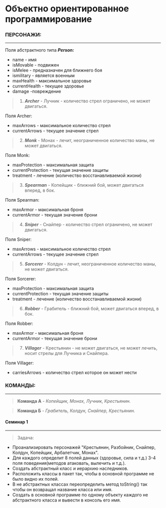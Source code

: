 
# Объектно ориентированное программирование

### ПЕРСОНАЖИ:
***
Поля абстрактного типа _**Person:**_
* name             - имя
* isMovable        - подвижен
* isMelee          - предназначен для ближнего боя
* ismilitary       - является военным
* maxHealth        - максимальное здоровье
* currentHealth    - текущее здоровье
* damage            -повреждение

>1. _**Archer**_ - Лучник - количество стрел ограничено, не может двигаться.

Поля Archer:
* maxArrows        - максимальное количество стрел
* currentArrows    - текущее значение стрел

>2. _**Monk**_ - Монах - лечит, неограниченное количество маны, не может двигаться.

Поля Monk:
* maxProtection    - максимальная защита
* currentProtection - текущая значение защиты
* treatment - лечение (количество восстанавливаемой жизни)

>3. _**Spearman**_ - Копейщик - ближний бой, может двигаться вперед, в бок.

Поля Spearman:
* maxArmor         - максимальная броня
* currentArmor     - текущая значение брони

>4. _**Sniper**_ - Снайпер - количество стрел ограничено, не может двигаться.

Поля Sniper:
* maxArrows        - максимальное количество стрел
* currentArrows    - текущее значение стрел

>5. _**Sorcerer**_ - Колдун - лечит, неограниченное количество маны, не может двигаться.

Поля Sorcerer:
* maxProtection    - максимальная защита
* currentProtection - текущая значение защиты
* treatment - лечение (количество восстанавливаемой жизни)

>6. _**Robber**_ - Грабитель - ближний бой, может двигаться вперед, в бок.

Поля Robber:
* maxArmor         - максимальная броня
* currentArmor     - текущая значение брони

>7. _**Villager**_ - Крестьянин - не может двигаться, не может лечить, носит стрелы для Лучника и Снайпера.

Поля Villager:
* carriesArrows     - количество стрел которое он может нести

### КОМАНДЫ:
***

>**Команда А** - _Копейщик, Монах, Лучник, Крестьянин._

>**Команда Б** - _Грабитель, Колдун, Снайпер, Крестьянин._

#### Семинар 1
***
>Задача: 
* Проанализировать персонажей "Крестьянин, Разбойник, Снайпер, Колдун, Копейщик, Арбалетчик, Монах". 
* Для каждого определит 8 полей данных (здоровье, сила и т.д.) 3-4 поля поведения(методов атаковать, вылечить и т.д.). 
* Создать абстрактный класс и иерархию наследников. 
* Расположить классы в пакет так, чтобы в основной программе не было видно их полей. 
* В не абстрактных классах переопределить метод toString() так чтобы он возвращал название класса или имя. 
* Создать в основной программе по одному объекту каждого не абстрактного класса и вывести в консоль его имя.


